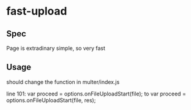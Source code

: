 # fast-upload

## Spec
Page is extradinary simple, so very fast

## Usage
should change the function in multer/index.js

line 101:
var proceed = options.onFileUploadStart(file);
to
var proceed = options.onFileUploadStart(file, res);